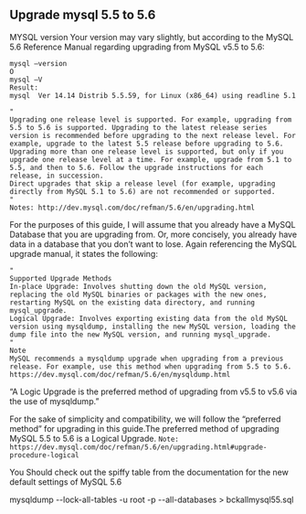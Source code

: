 ## Upgrade mysql 5.5 to 5.6


MYSQL version
Your version may vary slightly, but according to the MySQL 5.6 Reference Manual regarding upgrading from MySQL v5.5 to 5.6:
```
mysql –version
O
mysql –V
Result:
mysql  Ver 14.14 Distrib 5.5.59, for Linux (x86_64) using readline 5.1
```
```
"
Upgrading one release level is supported. For example, upgrading from 5.5 to 5.6 is supported. Upgrading to the latest release series version is recommended before upgrading to the next release level. For example, upgrade to the latest 5.5 release before upgrading to 5.6.
Upgrading more than one release level is supported, but only if you upgrade one release level at a time. For example, upgrade from 5.1 to 5.5, and then to 5.6. Follow the upgrade instructions for each release, in succession.
Direct upgrades that skip a release level (for example, upgrading directly from MySQL 5.1 to 5.6) are not recommended or supported.
"
Notes: http://dev.mysql.com/doc/refman/5.6/en/upgrading.html
```

For the purposes of this guide, I will assume that you already have a MySQL Database that you are upgrading from. Or, more concisely, you already have data in a database that you don’t want to lose. Again referencing the MySQL upgrade manual, it states the following:
```
"
Supported Upgrade Methods
In-place Upgrade: Involves shutting down the old MySQL version, replacing the old MySQL binaries or packages with the new ones, restarting MySQL on the existing data directory, and running mysql_upgrade.
Logical Upgrade: Involves exporting existing data from the old MySQL version using mysqldump, installing the new MySQL version, loading the dump file into the new MySQL version, and running mysql_upgrade.
"
Note
MySQL recommends a mysqldump upgrade when upgrading from a previous release. For example, use this method when upgrading from 5.5 to 5.6.
https://dev.mysql.com/doc/refman/5.6/en/mysqldump.html
```
“A Logic Upgrade is the preferred method of upgrading from v5.5 to v5.6 via the use of mysqldump.”

For the sake of simplicity and compatibility, we will follow the “preferred method” for upgrading in this guide.The preferred method of upgrading MySQL 5.5 to 5.6 is a Logical Upgrade.
`
Note: https://dev.mysql.com/doc/refman/5.6/en/upgrading.html#upgrade-procedure-logical
`

You Should check out the spiffy table from the documentation for the new default settings of MySQL 5.6

mysqldump --lock-all-tables -u root -p --all-databases > bckallmysql55.sql
